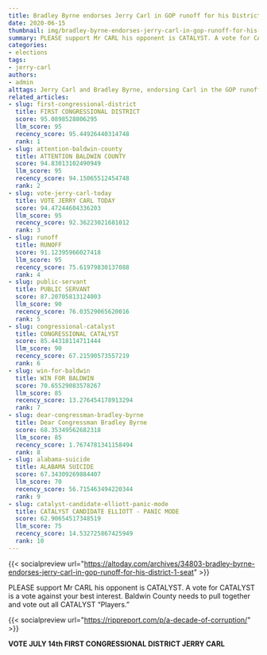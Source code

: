 ```yaml
---
title: Bradley Byrne endorses Jerry Carl in GOP runoff for his District 1 seat
date: 2020-06-15
thumbnail: img/bradley-byrne-endorses-jerry-carl-in-gop-runoff-for-his-district-1-seat.jpg
summary: PLEASE support Mr CARL his opponent is CATALYST. A vote for CATALYST is a vote against your best interest. Baldwin County needs to pull together and vote out all CATALYST Players
categories:
- elections
tags:
- jerry-carl
authors:
- admin
alttags: Jerry Carl and Bradley Byrne, endorsing Carl in the GOP runoff for Alabama’s First Congressional District seat
related_articles:
- slug: first-congressional-district
  title: FIRST CONGRESSIONAL DISTRICT
  score: 95.0898528806295
  llm_score: 95
  recency_score: 95.44926440314748
  rank: 1
- slug: attention-baldwin-county
  title: ATTENTION BALDWIN COUNTY
  score: 94.83013102490949
  llm_score: 95
  recency_score: 94.15065512454748
  rank: 2
- slug: vote-jerry-carl-today
  title: VOTE JERRY CARL TODAY
  score: 94.47244604336203
  llm_score: 95
  recency_score: 92.36223021681012
  rank: 3
- slug: runoff
  title: RUNOFF
  score: 91.12395966027418
  llm_score: 95
  recency_score: 75.61979830137088
  rank: 4
- slug: public-servant
  title: PUBLIC SERVANT
  score: 87.20705813124003
  llm_score: 90
  recency_score: 76.03529065620016
  rank: 5
- slug: congressional-catalyst
  title: CONGRESSIONAL CATALYST
  score: 85.44318114711444
  llm_score: 90
  recency_score: 67.21590573557219
  rank: 6
- slug: win-for-baldwin
  title: WIN FOR BALDWIN
  score: 70.65529083578267
  llm_score: 85
  recency_score: 13.276454178913294
  rank: 7
- slug: dear-congressman-bradley-byrne
  title: Dear Congressman Bradley Byrne
  score: 68.35349562682318
  llm_score: 85
  recency_score: 1.7674781341158494
  rank: 8
- slug: alabama-suicide
  title: ALABAMA SUICIDE
  score: 67.34309269884407
  llm_score: 70
  recency_score: 56.715463494220344
  rank: 9
- slug: catalyst-candidate-elliott-panic-mode
  title: CATALYST CANDIDATE ELLIOTT - PANIC MODE
  score: 62.90654517348519
  llm_score: 75
  recency_score: 14.532725867425949
  rank: 10
---
```

{{< socialpreview url="https://altoday.com/archives/34803-bradley-byrne-endorses-jerry-carl-in-gop-runoff-for-his-district-1-seat" >}}

PLEASE support Mr CARL his opponent is CATALYST. A vote for CATALYST is a vote against your best interest. Baldwin County needs to pull together and vote out all CATALYST “Players.”

{{< socialpreview url="https://rippreport.com/p/a-decade-of-corruption/" >}}

**VOTE JULY 14th FIRST CONGRESSIONAL DISTRICT JERRY CARL**
